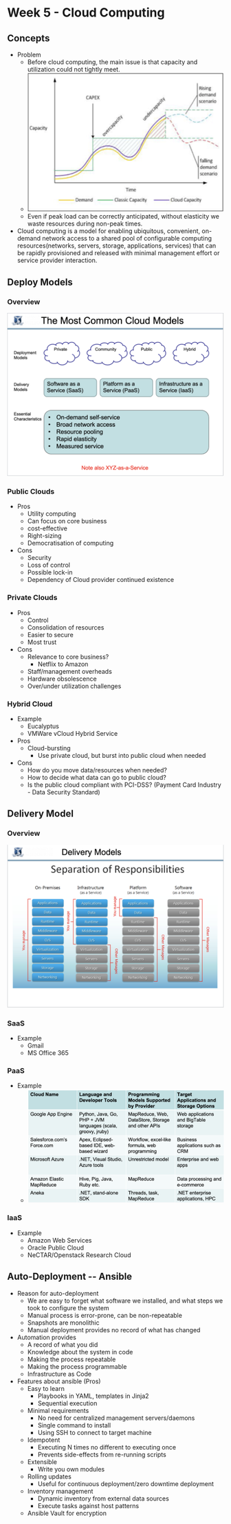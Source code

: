 # Week 5 - Cloud Computing

## Concepts

- Problem
  - Before cloud computing, the main issue is that capacity and utilization could not tightly meet.
  - ![image-20200607123750232](assets/image-20200607123750232.png)
  - Even if peak load can be correctly anticipated, without elasticity we waste resources during non-peak times.
- Cloud computing is a model for enabling ubiquitous, convenient, on-demand network access to a shared pool of configurable computing resources(networks, servers, storage, applications, services) that can be rapidly provisioned and released with minimal management effort or service provider interaction.



## Deploy Models

### Overview

 ![image-20200607125015337](assets/image-20200607125015337.png)



### Public Clouds

- Pros
  - Utility computing 
  - Can focus on core business
  - cost-effective
  - Right-sizing
  - Democratisation of computing
- Cons
  - Security
  - Loss of control
  - Possible lock-in
  - Dependency of Cloud provider continued existence



### Private Clouds

- Pros
  - Control
  - Consolidation of resources
  - Easier to secure
  - Most trust
- Cons
  - Relevance to core business?
    - Netflix to Amazon
  - Staff/management overheads
  - Hardware obsolescence
  - Over/under utilization challenges



### Hybrid Cloud

- Example
  - Eucalyptus
  - VMWare vCloud Hybrid Service
- Pros
  - Cloud-bursting
    - Use private cloud, but burst into public cloud when needed
- Cons
  - How do you move data/resources when needed?
  - How to decide what data can go to public cloud?
  - Is the public cloud compliant with PCI-DSS? (Payment Card Industry - Data Security Standard)



## Delivery Model

### Overview

![image-20200607125729184](assets/image-20200607125729184.png)



### SaaS

- Example
  - Gmail
  - MS Office 365



### PaaS

- Example
  - ![image-20200607151339810](assets/image-20200607151339810.png)

### IaaS

- Example
  - Amazon Web Services
  - Oracle Public Cloud
  - NeCTAR/Openstack Research Cloud



## Auto-Deployment -- Ansible

- Reason for auto-deployment
  - We are easy to forget what software we installed, and what steps we took to configure the system
  - Manual process is error-prone, can be non-repeatable
  - Snapshots are monolithic
  - Manual deployment provides no record of what has changed
- Automation provides
  - A record of what you did
  - Knowledge about the system in code
  - Making the process repeatable
  - Making the process programmable
  - Infrastructure as Code
- Features about ansible (Pros)
  - Easy to learn
    - Playbooks in YAML, templates in Jinja2
    - Sequential execution
  - Minimal requirements
    - No need for centralized management servers/daemons
    - Single command to install
    - Using SSH to connect to target machine
  - Idempotent
    - Executing N times no different to executing once
    - Prevents side-effects from re-running scripts
  - Extensible
    - Write you own modules
  - Rolling updates
    - Useful for continuous deployment/zero downtime deployment
  - Inventory management
    - Dynamic inventory from external data sources
    - Execute tasks against host patterns
  - Ansible Vault for encryption


